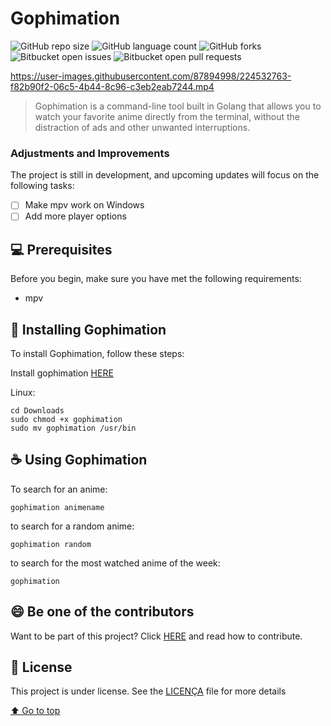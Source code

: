 # Gophimation

<!---Esses são exemplos. Veja https://shields.io para outras pessoas ou para personalizar este conjunto de escudos. Você pode querer incluir dependências, status do projeto e informações de licença aqui--->

![GitHub repo size](https://img.shields.io/github/repo-size/Caixetadev/gophimation?style=for-the-badge)
![GitHub language count](https://img.shields.io/github/languages/count/Caixetadev/gophimation?style=for-the-badge)
![GitHub forks](https://img.shields.io/github/forks/Caixetadev/gophimation?style=for-the-badge)
![Bitbucket open issues](https://img.shields.io/github/issues/Caixetadev/gophimation?style=for-the-badge)
![Bitbucket open pull requests](https://img.shields.io/bitbucket/pr-raw/Caixetadev/gophimation?style=for-the-badge)

https://user-images.githubusercontent.com/87894998/224532763-f82b90f2-06c5-4b44-8c96-c3eb2eab7244.mp4

> Gophimation is a command-line tool built in Golang that allows you to watch your favorite anime directly from the terminal, without the distraction of ads and other unwanted interruptions.

### Adjustments and Improvements

The project is still in development, and upcoming updates will focus on the following tasks:
- [ ] Make mpv work on Windows
- [ ] Add more player options

## 💻 Prerequisites

Before you begin, make sure you have met the following requirements:
* mpv

## 🚀 Installing Gophimation

To install Gophimation, follow these steps:

Install gophimation [HERE](https://github.com/Caixetadev/gophimation/releases)

Linux:
```
cd Downloads
sudo chmod +x gophimation
sudo mv gophimation /usr/bin
```

## ☕ Using Gophimation

To search for an anime:
```
gophimation animename
```

to search for a random anime:
```
gophimation random
```

to search for the most watched anime of the week:
```
gophimation
```

## 😄 Be one of the contributors

Want to be part of this project? Click [HERE](CONTRIBUTING.md) and read how to contribute.

## 📝 License

This project is under license. See the [LICENÇA](LICENSE)  file for more details

[⬆ Go to top](#nome-do-projeto)<br>
